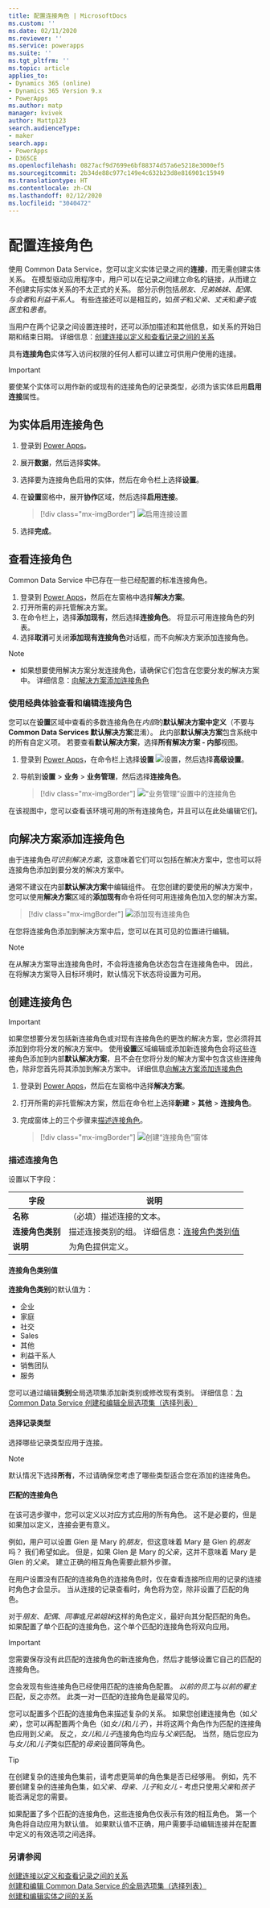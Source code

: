 ```yaml
---
title: 配置连接角色 | MicrosoftDocs
ms.custom: ''
ms.date: 02/11/2020
ms.reviewer: ''
ms.service: powerapps
ms.suite: ''
ms.tgt_pltfrm: ''
ms.topic: article
applies_to:
- Dynamics 365 (online)
- Dynamics 365 Version 9.x
- PowerApps
ms.author: matp
manager: kvivek
author: Mattp123
search.audienceType:
- maker
search.app:
- PowerApps
- D365CE
ms.openlocfilehash: 0827acf9d7699e6bf88374d57a6e5218e3000ef5
ms.sourcegitcommit: 2b34de88c977c149e4c632b23d8e816901c15949
ms.translationtype: HT
ms.contentlocale: zh-CN
ms.lasthandoff: 02/12/2020
ms.locfileid: "3040472"
---
```

# <a name="configure-connection-roles"></a>配置连接角色

使用 Common Data Service，您可以定义实体记录之间的**连接**，而无需创建实体关系。 在模型驱动应用程序中，用户可以在记录之间建立命名的链接，从而建立不创建实际实体关系的不太正式的关系。 部分示例包括*朋友*、*兄弟姊妹*、*配偶*、*与会者*和*利益干系人*。 有些连接还可以是相互的，如*孩子*和*父亲*、*丈夫*和*妻子*或*医生*和*患者*。

当用户在两个记录之间设置连接时，还可以添加描述和其他信息，如关系的开始日期和结束日期。 详细信息：[创建连接以定义和查看记录之间的关系](/dynamics365/customer-engagement/basics/create-connections-view-relationships-between-records)

具有**连接角色**实体写入访问权限的任何人都可以建立可供用户使用的连接。

> [!IMPORTANT]
> 要使某个实体可以用作新的或现有的连接角色的记录类型，必须为该实体启用**启用连接**属性。 

## <a name="enable-connection-roles-for-an-entity"></a>为实体启用连接角色
1. 登录到 [Power Apps](https://make.powerapps.com/?utm_source=padocs&utm_medium=linkinadoc&utm_campaign=referralsfromdoc)。 
2. 展开**数据**，然后选择**实体**。 
3. 选择要为连接角色启用的实体，然后在命令栏上选择**设置**。 
4. 在**设置**窗格中，展开**协作**区域，然后选择**启用连接**。
    > [!div class="mx-imgBorder"] 
    > ![启用连接设置](media/enable-connections.png "启用连接设置")

6. 选择**完成**。 

## <a name="view-connection-roles"></a>查看连接角色

Common Data Service 中已存在一些已经配置的标准连接角色。  

1. 登录到 [Power Apps](https://make.powerapps.com/?utm_source=padocs&utm_medium=linkinadoc&utm_campaign=referralsfromdoc)，然后在左窗格中选择**解决方案**。 
2. 打开所需的非托管解决方案。 
3. 在命令栏上，选择**添加现有**，然后选择**连接角色**。 
   将显示可用连接角色的列表。 
4. 选择**取消**可关闭**添加现有连接角色**对话框，而不向解决方案添加连接角色。

> [!NOTE]
> - 如果想要使用解决方案分发连接角色，请确保它们包含在您要分发的解决方案中。 详细信息：[向解决方案添加连接角色](#add-connection-roles-to-a-solution)

### <a name="view-and-edit-connection-roles-using-the-classic-experience"></a>使用经典体验查看和编辑连接角色

您可以在**设置**区域中查看的多数连接角色在*内部*的**默认解决方案中定义**（不要与 **Common Data Services 默认解决方案**混淆）。 此内部**默认解决方案**包含系统中的所有自定义项。 若要查看**默认解决方案**，选择**所有解决方案 - 内部**视图。 

1. 登录到 [Power Apps](https://make.powerapps.com/?utm_source=padocs&utm_medium=linkinadoc&utm_campaign=referralsfromdoc)，在命令栏上选择**设置** ![设置](media/powerapps-gear.png)，然后选择**高级设置**。
2. 导航到**设置** > **业务** > **业务管理**，然后选择**连接角色**。

   > [!div class="mx-imgBorder"] 
   > ![“业务管理”设置中的连接角色](media/navigate-settings-connection-roles.png "“业务管理”设置中的连接角色")

在该视图中，您可以查看该环境可用的所有连接角色，并且可以在此处编辑它们。

## <a name="add-connection-roles-to-a-solution"></a>向解决方案添加连接角色
由于连接角色*可识别解决方案*，这意味着它们可以包括在解决方案中，您也可以将连接角色添加到要分发的解决方案中。

通常不建议在内部**默认解决方案**中编辑组件。 在您创建的要使用的解决方案中，您可以使用**解决方案**区域的**添加现有**命令将任何可用连接角色加入您的解决方案。

> [!div class="mx-imgBorder"] 
> ![添加现有连接角色](media/add-existing-connection-role.png)

在您将连接角色添加到解决方案中后，您可以在其可见的位置进行编辑。

> [!NOTE]
> 在从解决方案导出连接角色时，不会将连接角色状态包含在连接角色中。 因此，在将解决方案导入目标环境时，默认情况下状态将设置为可用。 


## <a name="create-a-connection-role"></a>创建连接角色

> [!IMPORTANT]
> 如果您想要分发包括新连接角色或对现有连接角色的更改的解决方案，您必须将其添加到你将分发的解决方案中。 使用**设置**区域编辑或添加新连接角色会将这些连接角色添加到内部**默认解决方案**，且不会在您将分发的解决方案中包含这些连接角色，除非您首先将其添加到解决方案中。 详细信息[向解决方案添加连接角色](#add-connection-roles-to-a-solution)

1. 登录到 [Power Apps](https://make.powerapps.com/?utm_source=padocs&utm_medium=linkinadoc&utm_campaign=referralsfromdoc)，然后在左窗格中选择**解决方案**。 
2. 打开所需的非托管解决方案，然后在命令栏上选择**新建** > **其他** > **连接角色**。 
3. 完成窗体上的三个步骤来[描述连接角色](#describe-the-connection-role)。

   > [!div class="mx-imgBorder"] 
   > ![创建“连接角色”窗体](media/create-connection-role-form.png)

### <a name="describe-the-connection-role"></a>描述连接角色

设置以下字段：

|字段|说明|
|--|--|
|**名称**|（必填）描述连接的文本。|
|**连接角色类别**|描述连接类别的组。 详细信息：[连接角色类别值](#connection-role-category-values)|
|**说明**|为角色提供定义。|

#### <a name="connection-role-category-values"></a>连接角色类别值

**连接角色类别**的默认值为：
- 企业
- 家庭
- 社交
- Sales
- 其他
- 利益干系人
- 销售团队
- 服务

您可以通过编辑**类别**全局选项集添加新类别或修改现有类别。 详细信息：[为 Common Data Service 创建和编辑全局选项集（选择列表）](create-edit-global-option-sets.md)

#### <a name="select-record-types"></a>选择记录类型

选择哪些记录类型应用于连接。

> [!NOTE]
> 默认情况下选择**所有**，不过请确保您考虑了哪些类型适合您在添加的连接角色。

#### <a name="matching-connection-roles"></a>匹配的连接角色

在该可选步骤中，您可以定义以对应方式应用的所有角色。 这不是必要的，但是如果加以定义，连接会更有意义。

例如，用户可以设置 Glen 是 Mary 的*朋友*，但这意味着 Mary 是 Glen 的*朋友*吗？ 我们希望如此。 但是，如果 Glen 是 Mary 的*父亲*，这并不意味着 Mary 是 Glen 的*父亲*。 建立正确的相互角色需要此额外步骤。

在用户设置没有匹配的连接角色的连接角色时，仅在查看连接所应用的记录的连接时角色才会显示。 当从连接的记录查看时，角色将为空，除非设置了匹配的角色。

对于*朋友*、*配偶*、*同事*或*兄弟姐妹*这样的角色定义，最好向其分配匹配的角色。 如果配置了单个匹配的连接角色，这个单个匹配的连接角色将双向应用。

> [!IMPORTANT]
> 您需要保存没有此匹配的连接角色的新连接角色，然后才能够设置它自己的匹配的连接角色。

您会发现有些连接角色已经使用匹配的连接角色配置。 *以前的员工*与*以前的雇主*匹配，反之亦然。 此类一对一匹配的连接角色是最常见的。

您可以配置多个匹配的连接角色来描述复杂的关系。 如果您创建连接角色（如*父亲*），您可以再配置两个角色（如*女儿*和*儿子*），并将这两个角色作为匹配的连接角色应用到*父亲*。 反之，*女儿*和*儿子*连接角色均应与*父亲*匹配。 当然，随后您应为与*女儿*和*儿子*类似匹配的*母亲*设置同等角色。

> [!TIP]
> 在创建复杂的连接角色集前，请考虑更简单的角色集是否已经够用。 例如，先不要创建复杂的连接角色集，如*父亲*、*母亲*、*儿子*和*女儿* - 考虑只使用*父亲*和*孩子*能否满足您的需要。

如果配置了多个匹配的连接角色，这些连接角色仅表示有效的相互角色。 第一个角色将自动应用为默认值。 如果默认值不正确，用户需要手动编辑连接并在配置中定义的有效选项之间选择。

### <a name="see-also"></a>另请参阅
<!-- This is in the basics guide. It needs to be migrated -->
[创建连接以定义和查看记录之间的关系](/dynamics365/customer-engagement/basics/create-connections-view-relationships-between-records)<br />
[创建和编辑 Common Data Service 的全局选项集（选择列表）](create-edit-global-option-sets.md)<br />
[创建和编辑实体之间的关系](create-edit-entity-relationships.md)


